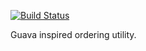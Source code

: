 [![Build Status](https://travis-ci.org/bbaliguet/ordering.png)](https://travis-ci.org/bbaliguet/ordering)

Guava inspired ordering utility.